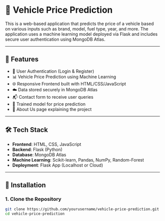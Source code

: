 # 🚗 Vehicle Price Prediction

This is a web-based application that predicts the price of a vehicle based on various inputs such as brand, model, fuel type, year, and more. The application uses a machine learning model deployed via Flask and includes secure user authentication using MongoDB Atlas.

---

## 📌 Features

- 🔐 User Authentication (Login & Register)
- 📊 Vehicle Price Prediction using Machine Learning
- 🌐 Responsive Frontend built with HTML/CSS/JavaScript
- ☁️ Data stored securely in MongoDB Atlas
- 📬 Contact form to receive user queries
- 🧠 Trained model for price prediction
- 🧾 About Us page explaining the project

---

## 🛠️ Tech Stack

- **Frontend**: HTML, CSS, JavaScript
- **Backend**: Flask (Python)
- **Database**: MongoDB Atlas
- **Machine Learning**: Scikit-learn, Pandas, NumPy, Random-Forest
- **Deployment**: Flask App (Localhost or Cloud)

---

## 🚀 Installation

### 1. Clone the Repository
```bash
git clone https://github.com/yourusername/vehicle-price-prediction.git
cd vehicle-price-prediction
